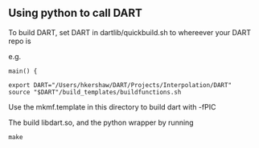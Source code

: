## Using python to call DART

To build DART, set DART in dartlib/quickbuild.sh to whereever your DART repo is

e.g.

```
main() {

export DART="/Users/hkershaw/DART/Projects/Interpolation/DART"
source "$DART"/build_templates/buildfunctions.sh
```

Use the mkmf.template in this directory to build dart with -fPIC

The build libdart.so, and the python wrapper by running 

```
make 
```

